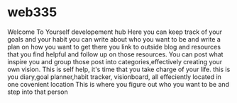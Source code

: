 # web335
Welcome To Yourself developement hub
Here you can keep track of your goals and your habit
you can write about who you want to be and write a plan on how you want to get there
you link to outside blog and resources that you find helpful and follow up on those resources.
You can post what inspire you and group those post into categories,effectively creating your own vision.
This is self help, it's time that you take charge of your life.
this is you diary,goal planner,habit tracker, visionboard, all effeciently located in one covenient location
This is where you figure out who you want to be and step into that person

